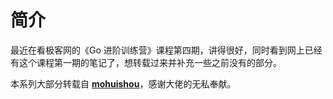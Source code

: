 # 简介
最近在看极客网的《Go 进阶训练营》课程第四期，讲得很好，同时看到网上已经有这个课程第一期的笔记了，想转载过来并补充一些之前没有的部分。

本系列大部分转载自 [**mohuishou**](https://lailin.xyz/)，感谢大佬的无私奉献。
